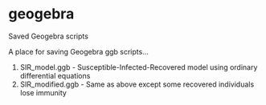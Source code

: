 # geogebra
Saved Geogebra scripts

A place for saving Geogebra ggb scripts...

1) SIR_model.ggb - Susceptible-Infected-Recovered model using ordinary differential equations
2) SIR_modified.ggb - Same as above except some recovered individuals lose immunity
